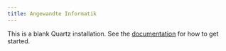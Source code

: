 ```yaml
---
title: Angewandte Informatik
---
```


This is a blank Quartz installation.
See the [documentation](https://quartz.jzhao.xyz) for how to get started.
